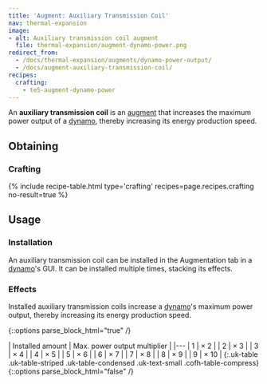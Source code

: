 ```yaml
---
title: 'Augment: Auxiliary Transmission Coil'
nav: thermal-expansion
image:
- alt: Auxiliary transmission coil augment
  file: thermal-expansion/augment-dynamo-power.png
redirect_from:
  - /docs/thermal-expansion/augments/dynamo-power-output/
  - /docs/augment-auxiliary-transmission-coil/
recipes:
  crafting:
    - te5-augment-dynamo-power
---
```


An **auxiliary transmission coil** is an [augment](/docs/thermal-expansion/augments/) that
increases the maximum power output of a [dynamo](/docs/thermal-expansion/dynamos/), thereby
increasing its energy production speed.


Obtaining
---------

### Crafting
{% include recipe-table.html type='crafting' recipes=page.recipes.crafting no-result=true %}


Usage
-----

### Installation
An auxiliary transmission coil can be installed in the Augmentation tab in a
[dynamo](/docs/thermal-expansion/dynamos/)'s GUI. It can be installed multiple times, stacking its
effects.

### Effects
Installed auxiliary transmission coils increase a [dynamo](/docs/thermal-expansion/dynamos/)'s
maximum power output, thereby increasing its energy production speed.

{::options parse_block_html="true" /}
<div class="uk-overflow-container">
| Installed amount | Max. power output multiplier |
|---
| 1 | × 2 |
| 2 | × 3 |
| 3 | × 4 |
| 4 | × 5 |
| 5 | × 6 |
| 6 | × 7 |
| 7 | × 8 |
| 8 | × 9 |
| 9 | × 10 |
{:.uk-table .uk-table-striped .uk-table-condensed .uk-text-small .cofh-table-compress}
</div>
{::options parse_block_html="false" /}
